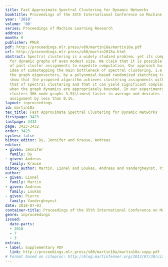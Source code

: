 ```yaml
---
title: Fast Approximate Spectral Clustering for Dynamic Networks
booktitle: Proceedings of the 35th International Conference on Machine Learning
year: '2018'
volume: '80'
series: Proceedings of Machine Learning Research
address: 
month: 0
publisher: PMLR
pdf: http://proceedings.mlr.press/v80/martin18a/martin18a.pdf
url: http://proceedings.mlr.press/v80/martin2018a.html
abstract: Spectral clustering is a widely studied problem, yet its complexity is prohibitive
  for dynamic graphs of even modest size. We claim that it is possible to reuse information
  of past cluster assignments to expedite computation. Our approach builds on a recent
  idea of sidestepping the main bottleneck of spectral clustering, i.e., computing
  the graph eigenvectors, by a polynomial-based randomized sketching technique. We
  show that the proposed algorithm achieves clustering assignments with quality approximating
  that of spectral clustering and that it can yield significant complexity benefits
  when the graph dynamics are appropriately bounded. In our experiments, our method
  clusters 30k node graphs 3.9$\times$ faster in average and deviates from the correct
  assignment by less than 0.1%.
layout: inproceedings
id: martin18a
tex_title: Fast Approximate Spectral Clustering for Dynamic Networks
firstpage: 3423
lastpage: 3432
page: 3423-3432
order: 3423
cycles: false
bibtex_editor: Dy, Jennifer and Krause, Andreas
editor:
- given: Jennifer
  family: Dy
- given: Andreas
  family: Krause
bibtex_author: Martin, Lionel and Loukas, Andreas and Vandergheynst, Pierre
author:
- given: Lionel
  family: Martin
- given: Andreas
  family: Loukas
- given: Pierre
  family: Vandergheynst
date: 2018-07-03
container-title: Proceedings of the 35th International Conference on Machine Learning
genre: inproceedings
issued:
  date-parts:
  - 2018
  - 7
  - 3
extras:
- label: Supplementary PDF
  link: http://proceedings.mlr.press/v80/martin18a/martin18a-supp.pdf
# Format based on citeproc: http://blog.martinfenner.org/2013/07/30/citeproc-yaml-for-bibliographies/
---
```

